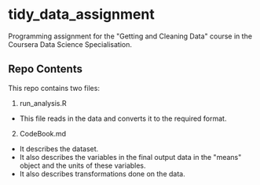 # tidy_data_assignment
Programming assignment for the "Getting and Cleaning Data" course in the Coursera Data Science Specialisation.

## Repo Contents
This repo contains two files:
1. run_analysis.R
  - This file reads in the data and converts it to the required format.
2. CodeBook.md
  - It describes the dataset.
  - It also describes the variables in the final output data in the "means" object and the units of these variables.
  - It also describes transformations done on the data.
